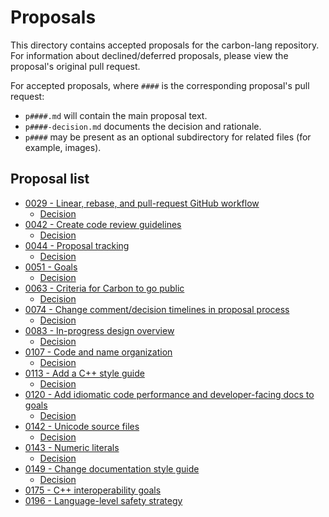 # Proposals

<!--
Part of the Carbon Language project, under the Apache License v2.0 with LLVM
Exceptions. See /LICENSE for license information.
SPDX-License-Identifier: Apache-2.0 WITH LLVM-exception
-->

This directory contains accepted proposals for the carbon-lang repository. For
information about declined/deferred proposals, please view the proposal's
original pull request.

For accepted proposals, where `####` is the corresponding proposal's pull
request:

-   `p####.md` will contain the main proposal text.
-   `p####-decision.md` documents the decision and rationale.
-   `p####` may be present as an optional subdirectory for related files (for
    example, images).

## Proposal list

<!-- proposals -->
<!-- This list is updated by src/scripts/update_proposal_list.py. -->

-   [0029 - Linear, rebase, and pull-request GitHub workflow](p0029.md)
    -   [Decision](p0029_decision.md)
-   [0042 - Create code review guidelines](p0042.md)
    -   [Decision](p0042_decision.md)
-   [0044 - Proposal tracking](p0044.md)
    -   [Decision](p0044_decision.md)
-   [0051 - Goals](p0051.md)
    -   [Decision](p0051_decision.md)
-   [0063 - Criteria for Carbon to go public](p0063.md)
    -   [Decision](p0063_decision.md)
-   [0074 - Change comment/decision timelines in proposal process](p0074.md)
    -   [Decision](p0074_decision.md)
-   [0083 - In-progress design overview](p0083.md)
    -   [Decision](p0083_decision.md)
-   [0107 - Code and name organization](p0107.md)
    -   [Decision](p0107_decision.md)
-   [0113 - Add a C++ style guide](p0113.md)
    -   [Decision](p0113_decision.md)
-   [0120 - Add idiomatic code performance and developer-facing docs to goals](p0120.md)
    -   [Decision](p0120_decision.md)
-   [0142 - Unicode source files](p0142.md)
    -   [Decision](p0142_decision.md)
-   [0143 - Numeric literals](p0143.md)
    -   [Decision](p0143_decision.md)
-   [0149 - Change documentation style guide](p0149.md)
    -   [Decision](p0149_decision.md)
-   [0175 - C++ interoperability goals](p0175.md)
-   [0196 - Language-level safety strategy](p0196.md)

<!-- endproposals -->
